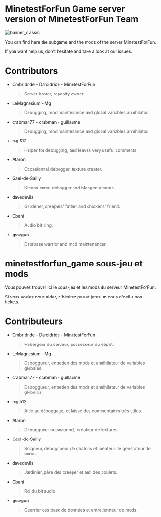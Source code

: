 MinetestForFun Game server version of MinetestForFun Team
===================

![banner_classic](http://i.imgur.com/5ADfUeK.png)

You can find here the subgame and the mods of the server MinetestForFun.

If you want help us, don't hesitate and take a look at our issues.

Contributors
===================
- Ombridride - Darcidride - MinetestForFun
  > Server hoster, reposity owner.
- LeMagnesium - Mg
  > Debugging, mod maintenance and global variables annihilator.
- crabman77 - crabman - guillaume
  > Debugging, mod maintenance and global variables annihilator.
- mgl512
  > Helper for debugging, and leaves very useful comments.
- Ataron
  > Occasionnal debogger, texture creater.
- Gael-de-Sailly
  > Kittens carer, debogger and Mapgen creator.
- davedevils
  > Gardener, creepers' father and chickens' friend.
- Obani
  > Audio bit king.
- gravgun
  > Database warrior and mod maintenancer.

minetestforfun_game sous-jeu et mods
===================

Vous pouvez trouver ici le sous-jeu et les mods du serveur MinetestForFun.

Si vous voulez nous aider, n'hésitez pas et jetez un coup d'oeil à nos tickets.

Contributeurs
===================
- Ombridride - Darcidride - MinetestForFun
  > Hébergeur du serveur, possesseur du dépôt.
- LeMagnesium - Mg
  > Deboggueur, entretien des mods et annihilateur de variables globales.
- crabman77 - crabman - guillaume
  > Deboggueur, entretien des mods et annihilateur de variables globales.
- mgl512
  > Aide au déboggage, et laisse des commentaires très utiles.
- Ataron
  > Déboggueur occasionnel, créateur de textures
- Gael-de-Sailly
  > Soigneur, deboggueur de chatons et créateur de générateur de carte.
- davedevils
  > Jardinier, père des creeper et ami des poulets.
- Obani
  > Roi du bit audio.
- gravgun
  > Guerrier des base de données et entretienneur de mods.
